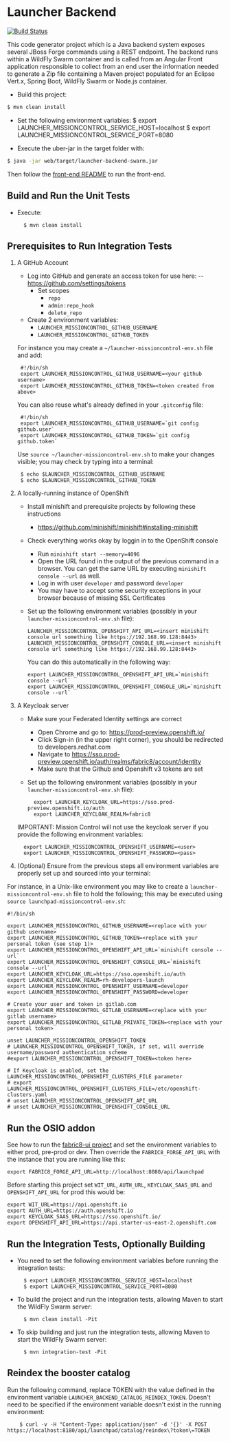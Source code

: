 # Launcher Backend

[![Build Status](https://ci.centos.org/view/Devtools/job/devtools-launcher-backend-generator-build-master/badge/icon)](https://ci.centos.org/view/Devtools/job/devtools-launcher-backend-generator-build-master/)

This code generator project which is a Java backend system exposes several JBoss Forge commands
using a REST endpoint. The backend runs within a WildFly Swarm container and is called from
an Angular Front application responsible to collect from an end user the information needed to generate
a Zip file containing a Maven project populated for an Eclipse Vert.x, Spring Boot, WildFly Swarm or Node.js
container.

* Build this project:
```bash
$ mvn clean install
```

* Set the following environment variables: 
		$ export LAUNCHER_MISSIONCONTROL_SERVICE_HOST=localhost
		$ export LAUNCHER_MISSIONCONTROL_SERVICE_PORT=8080

* Execute the uber-jar in the target folder with:
```bash
$ java -jar web/target/launcher-backend-swarm.jar
```

Then follow the [front-end README](https://github.com/fabric8-launcher/launcher-frontend/blob/master/README.md) to run the front-end.

Build and Run the Unit Tests
----------------------------

* Execute:

        $ mvn clean install

Prerequisites to Run Integration Tests
--------------------------------------

1. A GitHub Account

    * Log into GitHub and generate an access token for use here:
    --  https://github.com/settings/tokens
        * Set scopes
            * `repo`
            * `admin:repo_hook`
            * `delete_repo`
    * Create 2 environment variables:
        * `LAUNCHER_MISSIONCONTROL_GITHUB_USERNAME`
        * `LAUNCHER_MISSIONCONTROL_GITHUB_TOKEN`

    For instance you may create a `~/launcher-missioncontrol-env.sh` file and add:
    
        #!/bin/sh
        export LAUNCHER_MISSIONCONTROL_GITHUB_USERNAME=<your github username>
        export LAUNCHER_MISSIONCONTROL_GITHUB_TOKEN=<token created from above>
    
    You can also reuse what's already defined in your `.gitconfig` file:
    
        #!/bin/sh
        export LAUNCHER_MISSIONCONTROL_GITHUB_USERNAME=`git config github.user`
        export LAUNCHER_MISSIONCONTROL_GITHUB_TOKEN=`git config github.token`

    Use `source ~/launcher-missioncontrol-env.sh` to make your changes visible; you may check by typing into a terminal:

        $ echo $LAUNCHER_MISSIONCONTROL_GITHUB_USERNAME
        $ echo $LAUNCHER_MISSIONCONTROL_GITHUB_TOKEN

     
2. A locally-running instance of OpenShift 

    * Install minishift and prerequisite projects by following these instructions
        * https://github.com/minishift/minishift#installing-minishift
	
    * Check everything works okay by loggin in to the OpenShift console
        * Run `minishift start --memory=4096`
        * Open the URL found in the output of the previous command in a browser. You can get the same URL by executing `minishift console --url` as well.
        * Log in with user `developer` and password `developer`
        * You may have to accept some security exceptions in your browser because of missing SSL Certificates

    * Set up the following environment variables (possibly in your `launcher-missioncontrol-env.sh` file):
        ```
        LAUNCHER_MISSIONCONTROL_OPENSHIFT_API_URL=<insert minishift console url something like https://192.168.99.128:8443>
        LAUNCHER_MISSIONCONTROL_OPENSHIFT_CONSOLE_URL=<insert minishift console url something like https://192.168.99.128:8443>
        ```
        
        You can do this automatically in the following way:       
        ```
        export LAUNCHER_MISSIONCONTROL_OPENSHIFT_API_URL=`minishift console --url`
        export LAUNCHER_MISSIONCONTROL_OPENSHIFT_CONSOLE_URL=`minishift console --url`
        ```

3. A Keycloak server

    * Make sure your Federated Identity settings are correct
        * Open Chrome and go to: https://prod-preview.openshift.io/
        * Click Sign-in (in the upper right corner), you should be redirected to developers.redhat.com
        * Navigate to https://sso.prod-preview.openshift.io/auth/realms/fabric8/account/identity
        * Make sure that the Github and Openshift v3 tokens are set

    * Set up the following environment variables (possibly in your `launcher-missioncontrol-env.sh` file): 
      ```
        export LAUNCHER_KEYCLOAK_URL=https://sso.prod-preview.openshift.io/auth
        export LAUNCHER_KEYCLOAK_REALM=fabric8
      ```
    IMPORTANT: Mission Control will not use the keycloak server if you provide the following environment variables:
      ```    
        export LAUNCHER_MISSIONCONTROL_OPENSHIFT_USERNAME=<user>
        export LAUNCHER_MISSIONCONTROL_OPENSHIFT_PASSWORD=<pass>
      ```

4. (Optional) Ensure from the previous steps all environment variables are properly set up and sourced into your terminal:

For instance, in a Unix-like environment you may like to create a `launcher-missioncontrol-env.sh` file to hold the following; this may be executed using `source launchpad-missioncontrol-env.sh`: 

```
#!/bin/sh 

export LAUNCHER_MISSIONCONTROL_GITHUB_USERNAME=<replace with your github username>
export LAUNCHER_MISSIONCONTROL_GITHUB_TOKEN=<replace with your personal token (see step 1)>
export LAUNCHER_MISSIONCONTROL_OPENSHIFT_API_URL=`minishift console --url`
export LAUNCHER_MISSIONCONTROL_OPENSHIFT_CONSOLE_URL=`minishift console --url`
export LAUNCHER_KEYCLOAK_URL=https://sso.openshift.io/auth
export LAUNCHER_KEYCLOAK_REALM=rh-developers-launch
export LAUNCHER_MISSIONCONTROL_OPENSHIFT_USERNAME=developer
export LAUNCHER_MISSIONCONTROL_OPENSHIFT_PASSWORD=developer

# Create your user and token in gitlab.com
export LAUNCHER_MISSIONCONTROL_GITLAB_USERNAME=<replace with your gitlab username>
export LAUNCHER_MISSIONCONTROL_GITLAB_PRIVATE_TOKEN=<replace with your personal token>

unset LAUNCHER_MISSIONCONTROL_OPENSHIFT_TOKEN
# LAUNCHER_MISSIONCONTROL_OPENSHIFT_TOKEN, if set, will override username/password authentication scheme
#export LAUNCHER_MISSIONCONTROL_OPENSHIFT_TOKEN=<token here>

# If Keycloak is enabled, set the LAUNCHER_MISSIONCONTROL_OPENSHIFT_CLUSTERS_FILE parameter
# export LAUNCHER_MISSIONCONTROL_OPENSHIFT_CLUSTERS_FILE=/etc/openshift-clusters.yaml 
# unset LAUNCHER_MISSIONCONTROL_OPENSHIFT_API_URL
# unset LAUNCHER_MISSIONCONTROL_OPENSHIFT_CONSOLE_URL

``` 
Run the OSIO addon
------------------
See how to run the [fabric8-ui project](https://github.com/fabric8-ui/fabric8-ui) and set the environment variables to either prod, pre-prod or dev.
Then override the `FABRIC8_FORGE_API_URL` with the instance that you are running like this:
```
export FABRIC8_FORGE_API_URL=http://localhost:8080/api/launchpad
```
Before starting this project set `WIT_URL`, `AUTH_URL`, `KEYCLOAK_SAAS_URL` and `OPENSHIFT_API_URL` for prod this would be:
```
export WIT_URL=https://api.openshift.io                         
export AUTH_URL=https://auth.openshift.io
export KEYCLOAK_SAAS_URL=https://sso.openshift.io/
export OPENSHIFT_API_URL=https://api.starter-us-east-2.openshift.com
```
        
Run the Integration Tests, Optionally Building
----------------------------------------------

* You need to set the following environment variables before running the integration tests: 

		$ export LAUNCHER_MISSIONCONTROL_SERVICE_HOST=localhost
		$ export LAUNCHER_MISSIONCONTROL_SERVICE_PORT=8080


* To build the project and run the integration tests, allowing Maven to start the WildFly Swarm server:
 
        $ mvn clean install -Pit


* To skip building and just run the integration tests, allowing Maven to start the WildFly Swarm server:

        $ mvn integration-test -Pit

Reindex the booster catalog
---------------------------

Run the following command, replace TOKEN with the value defined in the environment variable `LAUNCHER_BACKEND_CATALOG_REINDEX_TOKEN`. Doesn't need to be specified if the environment variable doesn't exist in the running environment:

        $ curl -v -H "Content-Type: application/json" -d '{}' -X POST  https://localhost:8180/api/launchpad/catalog/reindex\?token\=TOKEN


